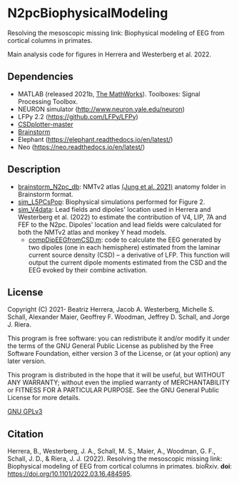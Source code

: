 # N2pcBiophysicalModeling
Resolving the mesoscopic missing link: Biophysical modeling of EEG from  cortical columns in primates.

Main analysis code for figures in Herrera and Westerberg et al. 2022.

## Dependencies
- MATLAB (released 2021b, [The MathWorks](https://www.mathworks.com/?s_tid=gn_logo)). Toolboxes: Signal Processing Toolbox.
- NEURON simulator (http://www.neuron.yale.edu/neuron)
- LFPy 2.2 (https://github.com/LFPy/LFPy)
- [CSDplotter-master](https://github.com/espenhgn/CSDplotter)
- [Brainstorm](https://neuroimage.usc.edu/brainstorm/Introduction)
- Elephant (https://elephant.readthedocs.io/en/latest/)
- Neo (https://neo.readthedocs.io/en/latest/)

## Description
- [brainstorm_N2pc_db](brainstorm_N2pc_db): NMTv2 atlas [(Jung et al. 2021)](https://doi.org/10.1016/j.neuroimage.2021.117997) anatomy folder in Brainstorm format. 
- [sim_L5PCsPop](sim_L5PCsPop): Biophysical simulations performed for Figure 2. 
- [sim_V4data](sim_V4data): Lead fields and dipoles' location used in Herrera and Westerberg et al. (2022) to estimate the contribution of V4, LIP, 7A and FEF to the N2pc. Dipoles' location and lead fields were calculated for both the NMTv2 atlas and monkey Y head models.
  * [compDipEEGfromCSD.m](compDipEEGfromCSD.m): code to calculate the EEG generated by two dipoles (one in each hemisphere) estimated from the laminar current source density (CSD) – a derivative of LFP. This function will output the current dipole moments estimated from the CSD and the EEG evoked by their combine activation.

## License
Copyright (C) 2021- Beatriz Herrera, Jacob A. Westerberg, Michelle S. Schall, Alexander Maier, Geoffrey F. Woodman, Jeffrey D. Schall, and Jorge J. Riera.

This program is free software: you can redistribute it and/or modify it under the terms of the GNU General Public License as published by the Free Software Foundation, either version 3 of the License, or (at your option) any later version.

This program is distributed in the hope that it will be useful, but WITHOUT ANY WARRANTY; without even the implied warranty of MERCHANTABILITY or FITNESS FOR A PARTICULAR PURPOSE. See the GNU General Public License for more details.

[GNU GPLv3](https://choosealicense.com/licenses/gpl-3.0/)

## Citation
Herrera, B., Westerberg, J. A., Schall, M. S., Maier, A., Woodman, G. F., Schall, J. D., & Riera, J. J. (2022). Resolving the mesoscopic missing link: Biophysical modeling of EEG from cortical columns in primates. bioRxiv. **doi**: https://doi.org/10.1101/2022.03.16.484595.

